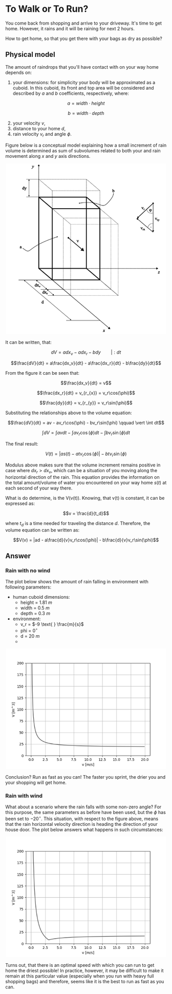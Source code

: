 # To Walk or To Run?
You come back from shopping and arrive to your driveway. It's time to get home. However, it rains and it will be raining for next 2 hours.

How to get home, so that you get there with your bags as dry as possible?

## Physical model
The amount of raindrops that you'll have contact with on your way home depends on:
1. your dimensions: for simplicity your body will be approximated as a cuboid. In this cuboid, its front and top area will be considered and described by $a$ and $b$ coefficients, respectively, where:
```math
a = width \cdot height
```
```math
b = width \cdot depth
```
2. your velocity $v$,
3. distance to your home $d$,
4. rain velocity $v_r$ and angle $\phi$.

Figure below is a conceptual model explaining how a small increment of rain volume is determined as sum of subvolumes related to both your and rain movement along $x$ and $y$ axis directions.

<p align="center"><img src="images/model.png" width="500" class="center"/></p>

It can be written, that:
```math
dV = adx_v - adx_r - bdy \qquad \vert : dt
```
```math
\frac{dV}{dt} = a\frac{dx_v}{dt} - a\frac{dx_r}{dt} - b\frac{dy}{dt}
```

From the figure it can be seen that:
```math
\frac{dx_v}{dt} = v
```
```math
\frac{dx_r}{dt} = v_{r_{x}} = v_r\cos(\phi)
```
```math
\frac{dy}{dt} = v_{r_{y}} = v_r\sin(\phi)
```

Substituting the relationships above to the volume equation:
```math
\frac{dV}{dt} = av - av_r\cos(\phi) - bv_r\sin(\phi) \qquad \vert \int dt
```
```math
\int dV = \int av dt - \int av_r\cos(\phi) dt - \int bv_r\sin(\phi) dt
```
The final result:
```math
V(t) = |as(t) - atv_r\cos(\phi)| - btv_r\sin(\phi)
```
Modulus above makes sure that the volume increment remains positive in case where $dx_r > dx_v$, which can be a situation of you moving along the horizontal direction of the rain.
This equation provides the information on the total amount/volume of water you encountered on your way home $s(t)$ at each second of your way there.

What is do determine, is the V(v(t)). Knowing, that v(t) is constant, it can be expressed as:
```math
v = \frac{d}{t_d}
```
where $t_d$ is a time needed for traveling the distance $d$.
Therefore, the volume equation can be written as:
```math
V(v) = |ad - a\frac{d}{v}v_r\cos(\phi)| - b\frac{d}{v}v_r\sin(\phi)
```
## Answer
### Rain with no wind
The plot below shows the amount of rain falling in environment with following parameters:
- human cuboid dimensions:
  - height = $1.81 \text{ } m$
  - width = $0.5 \text{ } m$
  - depth = $0.3 \text{ } m$
- environment:
  - v_r = $-9 \text{ } \frac{m}{s}$
  - phi = $0^{\circ}$
  - d = $20 \text{ } m$
  - 
<p align="center"><img src="images/plot-no-wind.png" width="500" class="center"/></p>

 Conclusion? Run as fast as you can! The faster you sprint, the drier you and your shopping will get home.

 ### Rain with wind
 What about a scenario where the rain falls with some non-zero angle? For this purpose, the same parameters as before have been used, but the $\phi$ has been set to $-20^{\circ}$. This situation, with respect to the figure above, means that the rain horizontal velocity direction is heading the direction of your house door.
 The plot below answers what happens in such circumstances:
<p align="center"><img src="images/plot-wind.png" width="500" class="center"/></p>

Turns out, that there is an optimal speed with which you can run to get home the driest possible! In practice, however, it may be difficult to make it remain at this particular value (especially when you run with heavy full shopping bags) and therefore, seems like it is the best to run as fast as you can.

